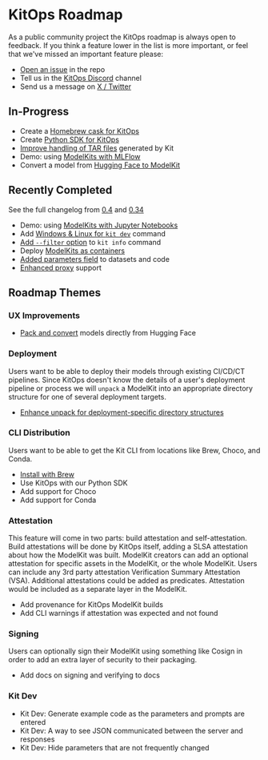 # KitOps Roadmap

As a public community project the KitOps roadmap is always open to feedback. If you think a feature lower in the list is more important, or feel that we've missed an important feature please:

* [Open an issue](https://github.com/jozu-ai/kitops/issues) in the repo
* Tell us in the [KitOps Discord](https://discord.gg/Tapeh8agYy) channel
* Send us a message on [X / Twitter](https://twitter.com/Kit_Ops)

## In-Progress

* Create a [Homebrew cask for KitOps](https://github.com/jozu-ai/homebrew-kitops/issues/6)
* Create [Python SDK for KitOps](https://github.com/jozu-ai/kitops/issues/118)
* [Improve handling of TAR files](https://github.com/jozu-ai/kitops/issues/489) generated by Kit
* Demo: using [ModelKits with MLFlow](https://github.com/jozu-ai/kitops/issues/545)
* Convert a model from [Hugging Face to ModelKit](https://github.com/jozu-ai/kitops/issues/564)


## Recently Completed
See the full changelog from [0.4](https://github.com/jozu-ai/kitops/releases/tag/v0.4.0) and [0.34](https://github.com/jozu-ai/kitops/releases/tag/v0.3.4)

* Demo: using [ModelKits with Jupyter Notebooks](https://youtu.be/OQPp7QEvk7Q?feature=shared)
* Add [Windows & Linux for `kit dev`](https://github.com/jozu-ai/kitops/releases/tag/v0.4.0) command
* [Add `--filter` option](https://github.com/jozu-ai/kitops/releases/tag/v0.4.0) to `kit info` command
* Deploy [ModelKits as containers](https://kitops.ml/docs/deploy/)
* [Added parameters field](https://github.com/jozu-ai/kitops/pull/514) to datasets and code
* [Enhanced proxy](https://github.com/jozu-ai/kitops/pull/512) support

## Roadmap Themes

### UX Improvements

* [Pack and convert](https://github.com/jozu-ai/kitops/issues/564) models directly from Hugging Face

### Deployment

Users want to be able to deploy their models through existing CI/CD/CT pipelines. Since KitOps doesn't know the details of a user's deployment pipeline or process we will `unpack` a ModelKit into an appropriate directory structure for one of several deployment targets.

* [Enhance unpack for deployment-specific directory structures](https://github.com/jozu-ai/kitops/issues/131)

### CLI Distribution

Users want to be able to get the Kit CLI from locations like Brew, Choco, and Conda.

* [Install with Brew](https://kitops.ml/docs/cli/installation/)
* Use KitOps with our Python SDK
* Add support for Choco
* Add support for Conda

### Attestation

This feature will come in two parts: build attestation and self-attestation. Build attestations will be done by KitOps itself, adding a SLSA attestation about how the ModelKit was built. ModelKit creators can add an optional attestation for specific assets in the ModelKit, or the whole ModelKit. Users can include any 3rd party attestation Verification Summary Attestation (VSA). Additional attestations could be added as predicates. Attestation would be included as a separate layer in the ModelKit.

* Add provenance for KitOps ModelKit builds
* Add CLI warnings if attestation was expected and not found

### Signing

Users can optionally sign their ModelKit using something like Cosign in order to add an extra layer of security to their packaging.

* Add docs on signing and verifying to docs

### Kit Dev

* Kit Dev: Generate example code as the parameters and prompts are entered
* Kit Dev: A way to see JSON communicated between the server and responses
* Kit Dev: Hide parameters that are not frequently changed